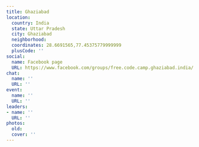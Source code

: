 ```yaml
---
title: Ghaziabad
location:
  country: India
  state: Uttar Pradesh
  city: Ghaziabad
  neighborhood: 
  coordinates: 28.6691565,77.45375779999999
  plusCode: ''
social:
  name: Facebook page
  URL: https://www.facebook.com/groups/free.code.camp.ghaziabad.india/
chat:
  name: ''
  URL: ''
event:
  name: ''
  URL: ''
leaders:
- name: ''
  URL: ''
photos:
  old: 
  cover: ''
---
```


